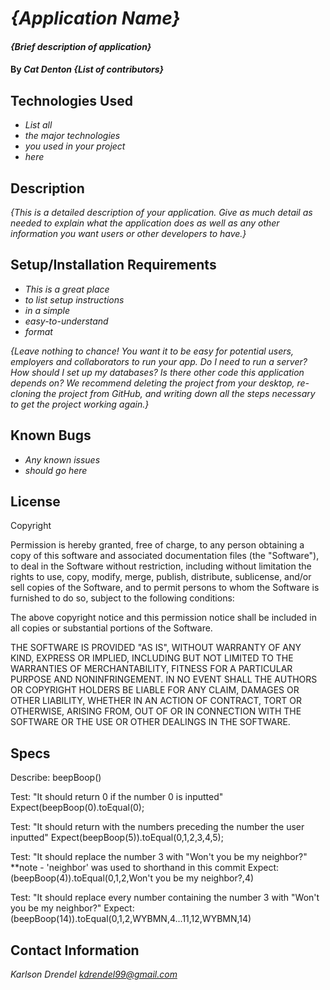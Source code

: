 # _{Application Name}_

#### _{Brief description of application}_

#### By _**Cat Denton {List of contributors}**_

## Technologies Used

* _List all_
* _the major technologies_
* _you used in your project_
* _here_

## Description

_{This is a detailed description of your application. Give as much detail as needed to explain what the application does as well as any other information you want users or other developers to have.}_

## Setup/Installation Requirements

* _This is a great place_
* _to list setup instructions_
* _in a simple_
* _easy-to-understand_
* _format_

_{Leave nothing to chance! You want it to be easy for potential users, employers and collaborators to run your app. Do I need to run a server? How should I set up my databases? Is there other code this application depends on? We recommend deleting the project from your desktop, re-cloning the project from GitHub, and writing down all the steps necessary to get the project working again.}_

## Known Bugs

* _Any known issues_
* _should go here_

## License

Copyright <YEAR> <COPYRIGHT HOLDER>

Permission is hereby granted, free of charge, to any person obtaining a copy of this software and associated documentation files (the "Software"), to deal in the Software without restriction, including without limitation the rights to use, copy, modify, merge, publish, distribute, sublicense, and/or sell copies of the Software, and to permit persons to whom the Software is furnished to do so, subject to the following conditions:

The above copyright notice and this permission notice shall be included in all copies or substantial portions of the Software.

THE SOFTWARE IS PROVIDED "AS IS", WITHOUT WARRANTY OF ANY KIND, EXPRESS OR IMPLIED, INCLUDING BUT NOT LIMITED TO THE WARRANTIES OF MERCHANTABILITY, FITNESS FOR A PARTICULAR PURPOSE AND NONINFRINGEMENT. IN NO EVENT SHALL THE AUTHORS OR COPYRIGHT HOLDERS BE LIABLE FOR ANY CLAIM, DAMAGES OR OTHER LIABILITY, WHETHER IN AN ACTION OF CONTRACT, TORT OR OTHERWISE, ARISING FROM, OUT OF OR IN CONNECTION WITH THE SOFTWARE OR THE USE OR OTHER DEALINGS IN THE SOFTWARE.

## Specs 
Describe: beepBoop()

Test: "It should return 0 if the number 0 is inputted"
Expect(beepBoop(0).toEqual(0);

Test: "It should return with the numbers preceding the number the user inputted"
Expect(beepBoop(5)).toEqual(0,1,2,3,4,5);

Test: "It should replace the number 3 with "Won't you be my neighbor?" **note - 'neighbor' was used to shorthand in this commit
Expect:(beepBoop(4)).toEqual(0,1,2,Won't you be my neighbor?,4)

Test: "It should replace every number containing the number 3 with "Won't you be my neighbor?"
Expect: (beepBoop(14)).toEqual(0,1,2,WYBMN,4...11,12,WYBMN,14)




## Contact Information

_Karlson Drendel <kdrendel99@gmail.com>_